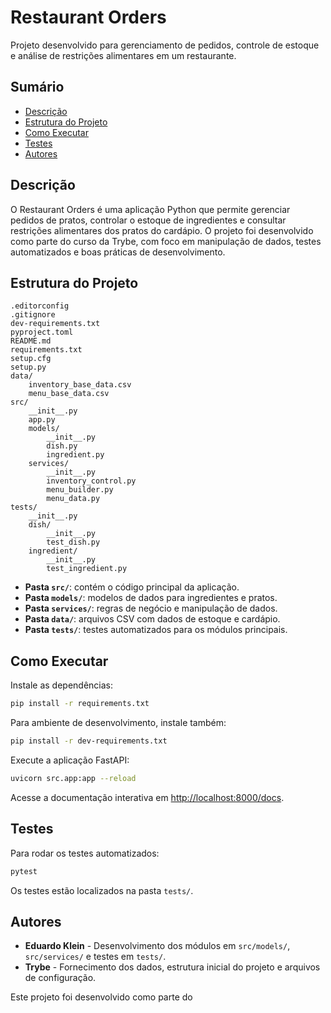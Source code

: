 # Restaurant Orders

Projeto desenvolvido para gerenciamento de pedidos, controle de estoque e análise de restrições alimentares em um restaurante.

## Sumário

-   [Descrição](#descrição)
-   [Estrutura do Projeto](#estrutura-do-projeto)
-   [Como Executar](#como-executar)
-   [Testes](#testes)
-   [Autores](#autores)

## Descrição

O Restaurant Orders é uma aplicação Python que permite gerenciar pedidos de pratos, controlar o estoque de ingredientes e consultar restrições alimentares dos pratos do cardápio. O projeto foi desenvolvido como parte do curso da Trybe, com foco em manipulação de dados, testes automatizados e boas práticas de desenvolvimento.

## Estrutura do Projeto

```
.editorconfig
.gitignore
dev-requirements.txt
pyproject.toml
README.md
requirements.txt
setup.cfg
setup.py
data/
    inventory_base_data.csv
    menu_base_data.csv
src/
    __init__.py
    app.py
    models/
        __init__.py
        dish.py
        ingredient.py
    services/
        __init__.py
        inventory_control.py
        menu_builder.py
        menu_data.py
tests/
    __init__.py
    dish/
        __init__.py
        test_dish.py
    ingredient/
        __init__.py
        test_ingredient.py
```

-   **Pasta `src/`**: contém o código principal da aplicação.
-   **Pasta `models/`**: modelos de dados para ingredientes e pratos.
-   **Pasta `services/`**: regras de negócio e manipulação de dados.
-   **Pasta `data/`**: arquivos CSV com dados de estoque e cardápio.
-   **Pasta `tests/`**: testes automatizados para os módulos principais.

## Como Executar

Instale as dependências:

```sh
pip install -r requirements.txt
```

Para ambiente de desenvolvimento, instale também:

```sh
pip install -r dev-requirements.txt
```

Execute a aplicação FastAPI:

```sh
uvicorn src.app:app --reload
```

Acesse a documentação interativa em [http://localhost:8000/docs](http://localhost:8000/docs).

## Testes

Para rodar os testes automatizados:

```sh
pytest
```

Os testes estão localizados na pasta `tests/`.

## Autores

-   **Eduardo Klein** - Desenvolvimento dos módulos em `src/models/`, `src/services/` e testes em `tests/`.
-   **Trybe** - Fornecimento dos dados, estrutura inicial do projeto e arquivos de configuração.

Este projeto foi desenvolvido como parte do
